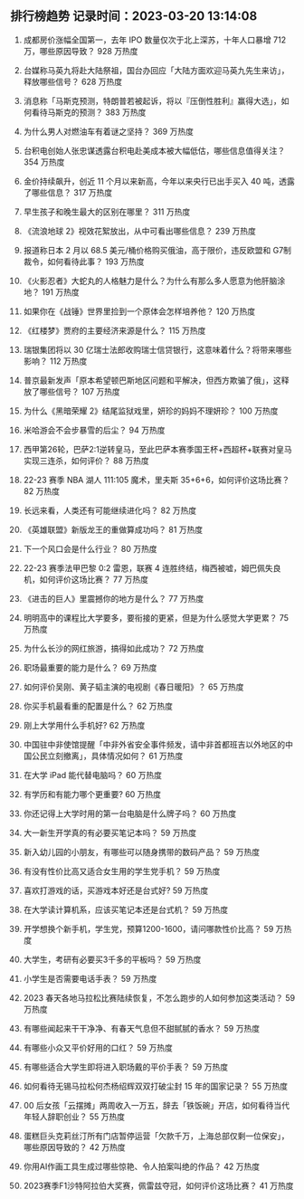 
## 排行榜趋势 记录时间：2023-03-20 13:14:08
  
  1. 成都房价涨幅全国第一，去年 IPO 数量仅次于北上深苏，十年人口暴增 712 万，哪些原因导致？ 928 万热度
    
  2. 台媒称马英九将赴大陆祭祖，国台办回应「大陆方面欢迎马英九先生来访」，释放哪些信号？ 628 万热度
    
  3. 消息称「马斯克预测，特朗普若被起诉，将以『压倒性胜利』赢得大选」，如何看待马斯克的预测？ 383 万热度
    
  4. 为什么男人对燃油车有着谜之坚持？ 369 万热度
    
  5. 台积电创始人张忠谋透露台积电赴美成本被大幅低估，哪些信息值得关注？ 354 万热度
    
  6. 金价持续飙升，创近 11 个月以来新高，今年以来央行已出手买入 40 吨，透露了哪些信息？ 317 万热度
    
  7. 早生孩子和晚生最大的区别在哪里？ 311 万热度
    
  8. 《流浪地球 2》视效花絮放出，从中可看出哪些信息？ 239 万热度
    
  9. 报道称日本 2 月以 68.5 美元/桶价格购买俄油，高于限价，违反欧盟和 G7制裁令，如何看待此事？ 193 万热度
    
  10. 《火影忍者》大蛇丸的人格魅力是什么？为什么有那么多人愿意为他肝脑涂地？ 191 万热度
    
  11. 如果你在《战锤》世界里捡到一个原体会怎样培养他？ 120 万热度
    
  12. 《红楼梦》贾府的主要经济来源是什么？ 115 万热度
    
  13. 瑞银集团将以 30 亿瑞士法郎收购瑞士信贷银行，这意味着什么？将带来哪些影响？ 112 万热度
    
  14. 普京最新发声「原本希望顿巴斯地区问题和平解决，但西方欺骗了俄」，这释放了哪些信号？ 107 万热度
    
  15. 为什么《黑暗荣耀 2》结尾监狱戏里，妍珍的妈妈不理妍珍？ 100 万热度
    
  16. 米哈游会不会步暴雪的后尘？ 94 万热度
    
  17. 西甲第26轮，巴萨2:1逆转皇马，至此巴萨本赛季国王杯+西超杯+联赛对皇马实现三连杀，如何评价？ 88 万热度
    
  18. 22-23 赛季 NBA 湖人 111:105 魔术，里夫斯 35+6+6，如何评价这场比赛？ 82 万热度
    
  19. 长远来看，人类还有可能继续进化吗？ 82 万热度
    
  20. 《英雄联盟》新版龙王的重做算成功吗？ 81 万热度
    
  21. 下一个风口会是什么行业？ 80 万热度
    
  22. 22-23 赛季法甲巴黎 0:2 雷恩，联赛 4 连胜终结，梅西被嘘，姆巴佩失良机，如何评价这场比赛？ 77 万热度
    
  23. 《进击的巨人》里震撼你的地方是什么？ 77 万热度
    
  24. 明明高中的课程比大学要多，要衔接的更紧，但是为什么感觉大学更累？ 75 万热度
    
  25. 为什么长沙的网红旅游，搞得如此成功？ 72 万热度
    
  26. 职场最重要的能力是什么？ 69 万热度
    
  27. 如何评价吴刚、黄子韬主演的电视剧《春日暖阳》？ 65 万热度
    
  28. 你买手机最看重的配置是什么？ 62 万热度
    
  29. 刚上大学用什么手机好? 62 万热度
    
  30. 中国驻中非使馆提醒「中非外省安全事件频发，请中非首都班吉以外地区的中国公民立刻撤离」，具体情况如何？ 61 万热度
    
  31. 在大学 iPad 能代替电脑吗？ 60 万热度
    
  32. 有学历和有能力哪个更重要? 60 万热度
    
  33. 你还记得上大学时用的第一台电脑是什么牌子吗？ 60 万热度
    
  34. 大一新生开学真的有必要买笔记本吗？ 59 万热度
    
  35. 新入幼儿园的小朋友，有哪些可以随身携带的数码产品？ 59 万热度
    
  36. 有没有性价比高又适合女生用的学生党手机？ 59 万热度
    
  37. 喜欢打游戏的话，买游戏本好还是台式好? 59 万热度
    
  38. 在大学读计算机系，应该买笔记本还是台式机？ 59 万热度
    
  39. 开学想换个新手机，学生党，预算1200-1600，请问哪款性价比高？ 59 万热度
    
  40. 大学生，考研有必要买3千多的平板吗？ 59 万热度
    
  41. 小学生是否需要电话手表？ 59 万热度
    
  42. 2023 春天各地马拉松比赛陆续恢复，不怎么跑步的人如何参加这类活动？ 59 万热度
    
  43. 有哪些闻起来干干净净、有春天气息但不甜腻腻的香水？ 59 万热度
    
  44. 有哪些小众又平价好用的口红？ 59 万热度
    
  45. 有哪些适合大学生即将进入职场戴的平价手表？ 59 万热度
    
  46. 如何看待无锡马拉松何杰杨绍辉双双打破尘封 15 年的国家记录？ 55 万热度
    
  47. 00 后女孩「云摆摊」两周收入一万五，辞去「铁饭碗」开店，如何看待当代年轻人辞职创业？ 55 万热度
    
  48. 蛋糕巨头克莉丝汀所有门店暂停运营「欠款千万，上海总部仅剩一位保安」，哪些原因导致的？ 42 万热度
    
  49. 你用AI作画工具生成过哪些惊艳、令人拍案叫绝的作品？ 42 万热度
    
  50. 2023赛季F1沙特阿拉伯大奖赛，佩雷兹夺冠，如何评价这场比赛？ 41 万热度
    